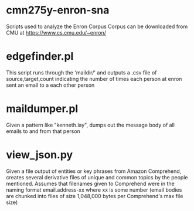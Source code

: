 # cmn275y-enron-sna
Scripts used to analyze the Enron Corpus
Corpus can be downloaded from CMU at https://www.cs.cmu.edu/~enron/

# edgefinder.pl
This script runs through the 'maildir/' and outputs a .csv file of 
  source,target,count
indicating the number of times each person at enron sent an email to a each other person

# maildumper.pl
Given a pattern like "kenneth.lay", dumps out the message body of all emails to and from that person

# view_json.py
Given a file output of entities or key phrases from Amazon Comprehend, creates several derivative files of unique and common topics by the people mentioned.
Assumes that filenames given to Comprehend were in the naming format email.address-xx where xx is some number (email bodies are chunked into files of size 1,048,000 bytes per Comprehend's max file size)
